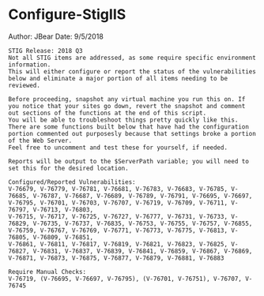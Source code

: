 # Configure-StigIIS    

Author: JBear
    Date: 9/5/2018

    STIG Release: 2018 Q3
    Not all STIG items are addressed, as some require specific environment information. 
    This will either configure or report the status of the vulnerabilities below and eliminate a major portion of all items needing to be reviewed.
    
    Before proceeding, snapshot any virtual machine you run this on. If you notice that your sites go down, revert the snapshot and comment out sections of the functions at the end of this script.
    You will be able to troubleshoot things pretty quickly like this. There are some functions built below that have had the configuration portion commented out purposesly because that settings broke a portion of the Web Server.
    Feel free to uncomment and test these for yourself, if needed. 

    Reports will be output to the $ServerPath variable; you will need to set this for the desired location.

    Configured/Reported Vulnerabilities: 
    V-76679, V-76779, V-76781, V-76681, V-76783, V-76683, V-76785, V-76685, V-76787, V-76687, V-76689, V-76789, V-76791, V-76695, V-76697, V-76795, V-76701, V-76703, V-76707, V-76719, V-76709, V-76711, V-76797, V-76713, V-76803, 
    V-76715, V-76717, V-76725, V-76727, V-76777, V-76731, V-76733, V-76829, V-76735, V-76737, V-76835, V-76753, V-76755, V-76757, V-76855, V-76759, V-76767, V-76769, V-76771, V-76773, V-76775, V-76813, V-76805, V-76809, V-76851, 
    V-76861, V-76811, V-76817, V-76819, V-76821, V-76823, V-76825, V-76827, V-76831, V-76837, V-76839, V-76841, V-76859, V-76867, V-76869, V-76871, V-76873, V-76875, V-76877, V-76879, V-76881, V-76883

    Require Manual Checks:
    V-76719, (V-76695, V-76697, V-76795), (V-76701, V-76751), V-76707, V-76745
